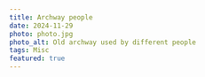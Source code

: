 ```yaml
---
title: Archway people
date: 2024-11-29
photo: photo.jpg
photo_alt: Old archway used by different people
tags: Misc
featured: true
---
```

